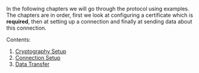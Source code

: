 In the following chapters we will go through the protocol using examples. 
The chapters are in order, first we look at configuring a certificate which is **required**, 
then at setting up a connection and finally at sending data about this connection. 

Contents:
1. [Cryptography Setup](certificate.md)
2. [Connection Setup](set-up-connection.md)
3. [Data Transfer](data-transfer.md)